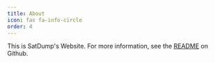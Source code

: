 ```yaml
---
title: About
icon: fas fa-info-circle
order: 4
---
```


This is SatDump's Website. For more information, see the [README](https://github.com/altillimity/SatDump) on Github.